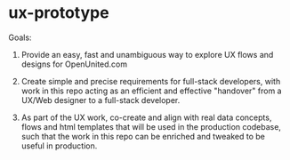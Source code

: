 # ux-prototype

Goals: 

1) Provide an easy, fast and unambiguous way to explore UX flows and designs for OpenUnited.com

2) Create simple and precise requirements for full-stack developers, with work in this repo acting as an efficient and effective "handover" from a UX/Web designer to a full-stack developer.
     
3) As part of the UX work, co-create and align with real data concepts, flows and html templates that will be used in the production codebase, such that the work in this repo can be enriched and tweaked to be useful in production.
